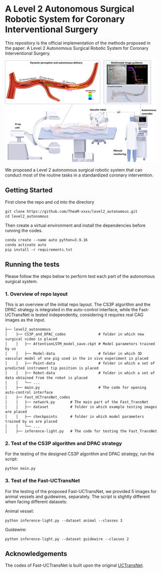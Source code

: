 # A Level 2 Autonomous Surgical Robotic System for Coronary Interventional Surgery

This repository is the official implementation of the methods proposed in the paper: A Level 2 Autonomous Surgical Robotic System for Coronary Interventional Surgery.

![image](https://github.com/TheaM-xxxx/level2_autonomous/blob/master/1.jpg)

We proposed a Level 2 autonomous surgical robotic system that can conduct most of the routine tasks in a standardized coronary intervention.

## Getting Started

First clone the repo and cd into the directory
```shell
git clone https://github.com/TheaM-xxxx/level2_autonomous.git
cd level2_autonomous
```
Then create a virtual environment and install the dependencies before running the codes.
```shell
conda create --name auto python=3.9.16
conda activate auto 
pip install -r requirements.txt
```

## Running the tests
Please follow the steps below to perform test each part of the autonomous surgical system.

### 1. Overview of repo layout
This is an overview of the initial repo layout. The CS3P algorithm and the DPAC strategy is integrated in the auto-control interface, 
while the Fast-UCTransNet is tested independently, considering it requires real CAG images as the input.
```
├── level2_autonomous                      
│    ├── CS3P_and_DPAC_codes               # folder in which new surgical video is placed
│    │   ├── AttentionLSTM_model_save.ckpt # Model parameters trained by us
│    │   ├── Model-data                    # folder in which 3D vascular model of one pig used in the in vivo experiment is placed              
│    │   ├── Point-data                    # folder in which a set of predicted instrument tip position is placed
│    │   ├── Robot-data                    # folder in which a set of data obtained from the robot is placed     
│    │   └── ...
│    ├── main.py                           # The code for opening auto-control interface
│    ├── Fast_UCTransNet_codes             
│    │   ├── network.py       # The main part of the Fast_TransNet
│    │   ├── dataset          # folder in which example testing images are placed
│    │   ├── checkpoints      # folder in which model parameters trained by us are placed      
│    │   └── ...   
│    ├── inference-light.py   # The code for testing the Fast_TransNet
```

### 2. Test of the CS3P algorithm and DPAC strategy

For the testing of the designed CS3P algorithm and DPAC strategy, run the script:
```Shell
python main.py 
```


### 3. Test of the Fast-UCTransNet

For the testing of the proposed Fast-UCTransNet, we provided 5 images for animal vessels and guidewires, separately. The script is slightly different when facing different datasets:

Animal vessel:
```Shell
python inference-light.py --dataset animal --classes 3
```
Guidewire:
```Shell
python inference-light.py --dataset guidewire --classes 2
```

## Acknowledgements
The codes of Fast-UCTransNet is built upon the original [UCTransNet](https://github.com/McGregorWwww/UCTransNet).
